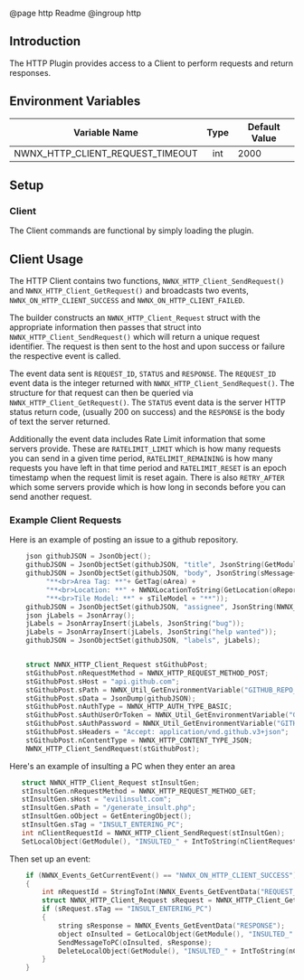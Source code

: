 @page http Readme
@ingroup http

## Introduction
The HTTP Plugin provides access to a Client to perform requests and return responses.

## Environment Variables

| Variable Name                     |  Type      | Default Value      |
| ----------------------------------| :--------: | ------------------ |
| NWNX_HTTP_CLIENT_REQUEST_TIMEOUT  | int        | 2000               |

## Setup
### Client
The Client commands are functional by simply loading the plugin. 

## Client Usage
The HTTP Client contains two functions, `NWNX_HTTP_Client_SendRequest()` and `NWNX_HTTP_Client_GetRequest()` and broadcasts two events,
`NWNX_ON_HTTP_CLIENT_SUCCESS` and `NWNX_ON_HTTP_CLIENT_FAILED`.

The builder constructs an `NWNX_HTTP_Client_Request` struct with the appropriate information
then passes that struct into `NWNX_HTTP_Client_SendRequest()` which will return a unique request identifier. The
request is then sent to the host and upon success or failure the respective event is called.

The event data sent is `REQUEST_ID`, `STATUS` and `RESPONSE`. The `REQUEST_ID` 
event data is the integer returned with `NWNX_HTTP_Client_SendRequest()`. The structure for that
request can then be queried via `NWNX_HTTP_Client_GetRequest()`. The `STATUS` event data is the
server HTTP status return code, (usually 200 on success) and the `RESPONSE` is the body of text
the server returned.

Additionally the event data includes Rate Limit information that some servers provide. These are `RATELIMIT_LIMIT` which is how
many requests you can send in a given time period, `RATELIMIT_REMAINING` is how many requests you have left in that
time period and `RATELIMIT_RESET` is an epoch timestamp when the request limit is reset again. There is also `RETRY_AFTER` which
some servers provide which is how long in seconds before you can send another request.

### Example Client Requests
Here is an example of posting an issue to a github repository.
```c
    json githubJSON = JsonObject();
    githubJSON = JsonObjectSet(githubJSON, "title", JsonString(GetModuleName() + " NWN Bug Report via "+sAuthorName));
    githubJSON = JsonObjectSet(githubJSON, "body", JsonString(sMessage+"<br>Area Name: **"+ GetName(oArea) +
         "**<br>Area Tag: **"+ GetTag(oArea) +
         "**<br>Location: **" + NWNXLocationToString(GetLocation(oReporter)) +
         "**<br>Tile Model: **" + sTileModel + "**"));
    githubJSON = JsonObjectSet(githubJSON, "assignee", JsonString(NWNX_Util_GetEnvironmentVariable("GITHUB_USERNAME")));
    json jLabels = JsonArray();
    jLabels = JsonArrayInsert(jLabels, JsonString("bug"));
    jLabels = JsonArrayInsert(jLabels, JsonString("help wanted"));
    githubJSON = JsonObjectSet(githubJSON, "labels", jLabels);


    struct NWNX_HTTP_Client_Request stGithubPost;
    stGithubPost.nRequestMethod = NWNX_HTTP_REQUEST_METHOD_POST;
    stGithubPost.sHost = "api.github.com";
    stGithubPost.sPath = NWNX_Util_GetEnvironmentVariable("GITHUB_REPO_PATH") + "/issues";
    stGithubPost.sData = JsonDump(githubJSON);
    stGithubPost.nAuthType = NWNX_HTTP_AUTH_TYPE_BASIC;
    stGithubPost.sAuthUserOrToken = NWNX_Util_GetEnvironmentVariable("GITHUB_USERNAME");
    stGithubPost.sAuthPassword = NWNX_Util_GetEnvironmentVariable("GITHUB_NWN_PAT");
    stGithubPost.sHeaders = "Accept: application/vnd.github.v3+json";
    stGithubPost.nContentType = NWNX_HTTP_CONTENT_TYPE_JSON;
    NWNX_HTTP_Client_SendRequest(stGithubPost);
```

Here's an example of insulting a PC when they enter an area
```c
   struct NWNX_HTTP_Client_Request stInsultGen;
   stInsultGen.nRequestMethod = NWNX_HTTP_REQUEST_METHOD_GET;
   stInsultGen.sHost = "evilinsult.com";
   stInsultGen.sPath = "/generate_insult.php";
   stInsultGen.oObject = GetEnteringObject();
   stInsultGen.sTag = "INSULT_ENTERING_PC";
   int nClientRequestId = NWNX_HTTP_Client_SendRequest(stInsultGen);
   SetLocalObject(GetModule(), "INSULTED_" + IntToString(nClientRequestId), GetEnteringObject());
```

Then set up an event:
```c
    if (NWNX_Events_GetCurrentEvent() == "NWNX_ON_HTTP_CLIENT_SUCCESS")
    {
        int nRequestId = StringToInt(NWNX_Events_GetEventData("REQUEST_ID"));
        struct NWNX_HTTP_Client_Request sRequest = NWNX_HTTP_Client_GetRequest(nRequestId);
        if (sRequest.sTag == "INSULT_ENTERING_PC")
        {
            string sResponse = NWNX_Events_GetEventData("RESPONSE");
            object oInsulted = GetLocalObject(GetModule(), "INSULTED_" + IntToString(nClientRequestId));
            SendMessageToPC(oInsulted, sResponse);
            DeleteLocalObject(GetModule(), "INSULTED_" + IntToString(nClientRequestId));
        }
    }
```
